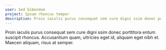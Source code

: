 ```yaml
---
user: Sed bibendum
project: Ipsum rhoncus tempor
description: Proin iaculis purus consequat sem cure digni ssim donec porttitora entum suscipit rhoncus. Accusantium quam, ultricies eget id, aliquam eget nibh et. Maecen aliquam, risus at semper.
---
```


Proin iaculis purus consequat sem cure digni ssim donec porttitora entum suscipit rhoncus.
Accusantium quam, ultricies eget id, aliquam eget nibh et. Maecen aliquam, risus at semper.
